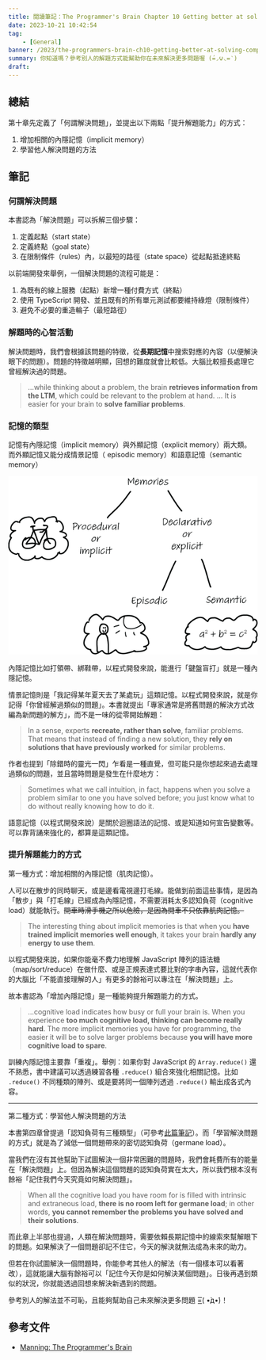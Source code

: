 ```yaml
---
title: 閱讀筆記：The Programmer's Brain Chapter 10 Getting better at solving complex problems
date: 2023-10-21 10:42:54
tag:
	- [General]
banner: /2023/the-programmers-brain-ch10-getting-better-at-solving-comples-problems/rob-schreckhise-8zdEgWg5JAA-unsplash.jpg
summary: 你知道嗎？參考別人的解題方式能幫助你在未來解決更多問題喔 (́=◞౪◟=‵)
draft: 
---
```


## 總結

第十章先定義了「何謂解決問題」，並提出以下兩點「提升解題能力」的方式：

1. 增加相關的內隱記憶（implicit memory）
2. 學習他人解決問題的方法

## 筆記

### 何謂解決問題

本書認為「解決問題」可以拆解三個步驟：

1. 定義起點（start state）
2. 定義終點（goal state）
3. 在限制條件（rules）內，以最短的路徑（state space）從起點抵達終點

以前端開發來舉例，一個解決問題的流程可能是：

1. 為既有的線上服務（起點）新增一種付費方式（終點）
2. 使用 TypeScript 開發、並且既有的所有單元測試都要維持綠燈（限制條件）
3. 避免不必要的重造輪子（最短路徑）

### 解題時的心智活動

解決問題時，我們會根據該問題的特徵，從**長期記憶**中搜索對應的內容（以便解決眼下的問題）。問題的特徵越明顯，回想的難度就會比較低。大腦比較擅長處理它曾經解決過的問題。

> ...while thinking about a problem, the brain **retrieves information from the LTM**, which could be relevant to the problem at hand. ... It is easier for your brain to **solve familiar problems**.

### 記憶的類型

記憶有內隱記憶（implicit memory）與外顯記憶（explicit memory）兩大類。而外顯記憶又能分成情景記憶（ episodic memory）和語意記憶（semantic memory）

![types of memories](/2023/the-programmers-brain-ch10-getting-better-at-solving-comples-problems/CH10_F02_Hermans2.png)

內隱記憶比如打領帶、綁鞋帶，以程式開發來說，能進行「鍵盤盲打」就是一種內隱記憶。

情景記憶則是「我記得某年夏天去了某處玩」這類記憶。以程式開發來說，就是你記得「你曾經解過類似的問題」。本書就提出「專家通常是將舊問題的解決方式改編為新問題的解方」，而不是一味的從零開始解題：

> In a sense, experts **recreate, rather than solve**, familiar problems. That means that instead of finding a new solution, they **rely on solutions that have previously worked** for similar problems.

作者也提到「除錯時的靈光一閃」乍看是一種直覺，但可能只是你想起來過去處理過類似的問題，並且當時問題是發生在什麼地方：

> Sometimes what we call intuition, in fact, happens when you solve a problem similar to one you have solved before; you just know what to do without really knowing how to do it.

語意記憶（以程式開發來說）是關於迴圈語法的記憶、或是知道如何宣告變數等。可以靠背誦來強化的，都算是這類記憶。

### 提升解題能力的方式

第一種方式：增加相關的內隱記憶（肌肉記憶）。

人可以在散步的同時聊天，或是邊看電視邊打毛線。能做到前面這些事情，是因為「散步」與「打毛線」已經成為內隱記憶，不需要消耗太多認知負荷（cognitive load）就能執行。~~開車時滑手機之所以危險，是因為開車不只依靠肌肉記憶。~~

> The interesting thing about implicit memories is that when you **have trained implicit memories well enough**, it takes your brain **hardly any energy to use them**.

以程式開發來說，如果你能毫不費力地理解 JavaScript 陣列的語法糖（map/sort/reduce）在做什麼、或是正規表達式要比對的字串內容，這就代表你的大腦比「不能直接理解的人」有更多的餘裕可以專注在「解決問題」上。

故本書認為「增加內隱記憶」是一種能夠提升解題能力的方式。

> ...cognitive load indicates how busy or full your brain is. When you experience **too much cognitive load, thinking can become really hard**. The more implicit memories you have for programming, the easier it will be to solve larger problems because **you will have more cognitive load to spare**.

訓練內隱記憶主要靠「重複」。舉例：如果你對 JavaScript 的 `Array.reduce()` 還不熟悉，書中建議可以透過練習各種 `.reduce()` 組合來強化相關記憶。比如 `.reduce()` 不同種類的陣列、或是要將同一個陣列透過 `.reduce()` 輸出成各式內容。

---

第二種方式：學習他人解決問題的方法

本書第四章曾提過「認知負荷有三種類型」（可參考[此篇筆記](/2023/the-programmers-brain-ch4-how-to-read-complex-code)）。而「學習解決問題的方式」就是為了減低一個問題帶來的密切認知負荷（germane load）。

當我們在沒有其他幫助下試圖解決一個非常困難的問題時，我們會耗費所有的能量在「解決問題」上。但因為解決這個問題的認知負荷實在太大，所以我們根本沒有餘裕「記住我們今天究竟如何解決問題」。

> When all the cognitive load you have room for is filled with intrinsic and extraneous load, **there is no room left for germane load**; in other words, **you cannot remember the problems you have solved and their solutions**.

而此章上半部也提過，人類在解決問題時，需要依賴長期記憶中的線索來幫解眼下的問題。如果解決了一個問題卻記不住它，今天的解決就無法成為未來的助力。

但若在你試圖解決一個問題時，你能參考其他人的解法（有一個樣本可以看著改），這就能讓大腦有餘裕可以「記住今天你是如何解決某個問題」。日後再遇到類似的狀況，你就能透過回想來解決新遇到的問題。

參考別人的解法並不可恥，且能夠幫助自己未來解決更多問題 =͟͟͞͞( •̀д•́)！

## 參考文件

- [Manning: The Programmer's Brain](https://www.manning.com/books/the-programmers-brain)
